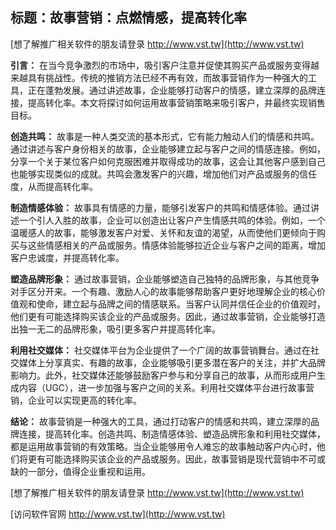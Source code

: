 ## **标题：故事营销：点燃情感，提高转化率**

[想了解推广相关软件的朋友请登录 http://www.vst.tw](http://www.vst.tw)

**引言：**
在当今竞争激烈的市场中，吸引客户注意并促使其购买产品或服务变得越来越具有挑战性。传统的推销方法已经不再有效，而故事营销作为一种强大的工具，正在蓬勃发展。通过讲述故事，企业能够打动客户的情感，建立深厚的品牌连接，提高转化率。本文将探讨如何运用故事营销策略来吸引客户，并最终实现销售目标。

**创造共鸣：**
故事是一种人类交流的基本形式，它有能力触动人们的情感和共鸣。通过讲述与客户身份相关的故事，企业能够建立起与客户之间的情感连接。例如，分享一个关于某位客户如何克服困难并取得成功的故事，这会让其他客户感到自己也能够实现类似的成就。共鸣会激发客户的兴趣，增加他们对产品或服务的信任度，从而提高转化率。

**制造情感体验：**
故事具有情感的力量，能够引发客户的共鸣和情感体验。通过讲述一个引人入胜的故事，企业可以创造出让客户产生情感共鸣的体验。例如，一个温暖感人的故事，能够激发客户对爱、关怀和友谊的渴望，从而使他们更倾向于购买与这些情感相关的产品或服务。情感体验能够拉近企业与客户之间的距离，增加客户忠诚度，并提高转化率。

**塑造品牌形象：**
通过故事营销，企业能够塑造自己独特的品牌形象，与其他竞争对手区分开来。一个有趣、激励人心的故事能够帮助客户更好地理解企业的核心价值观和使命，建立起与品牌之间的情感联系。当客户认同并信任企业的价值观时，他们更有可能选择购买该企业的产品或服务。因此，通过故事营销，企业能够打造出独一无二的品牌形象，吸引更多客户并提高转化率。

**利用社交媒体：**
社交媒体平台为企业提供了一个广阔的故事营销舞台。通过在社交媒体上分享真实、有趣的故事，企业能够吸引更多潜在客户的关注，并扩大品牌影响力。此外，社交媒体还能够鼓励客户参与和分享自己的故事，从而形成用户生成内容（UGC），进一步加强与客户之间的关系。利用社交媒体平台进行故事营销，企业可以实现更高的转化率。

**结论：**
故事营销是一种强大的工具，通过打动客户的情感和共鸣，建立深厚的品牌连接，提高转化率。创造共鸣、制造情感体验、塑造品牌形象和利用社交媒体，都是运用故事营销的有效策略。当企业能够用令人难忘的故事触动客户内心时，他们将更有可能选择购买该企业的产品或服务。因此，故事营销是现代营销中不可或缺的一部分，值得企业重视和运用。

[想了解推广相关软件的朋友请登录 http://www.vst.tw](http://www.vst.tw)


[访问软件官网 http://www.vst.tw](http://www.vst.tw)
